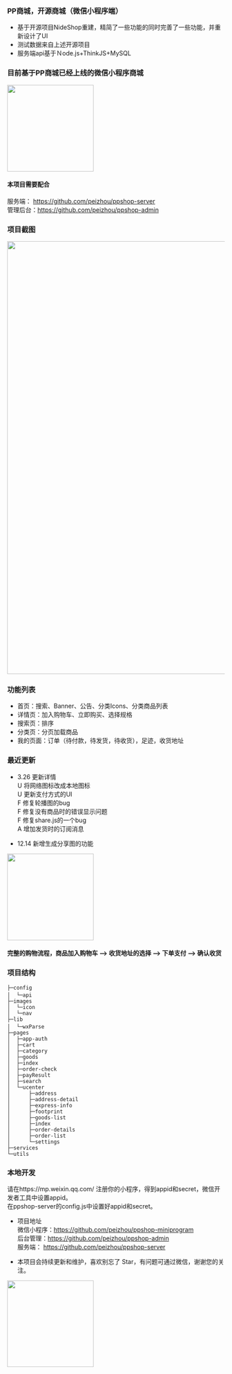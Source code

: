 ### PP商城，开源商城（微信小程序端）

+ 基于开源项目NideShop重建，精简了一些功能的同时完善了一些功能，并重新设计了UI
+ 测试数据来自上述开源项目
+ 服务端api基于Ｎode.js+ThinkJS+MySQL

### 目前基于PP商城已经上线的微信小程序商城
<img width="200" src="https://img.mybei.cn/mini_qr.jpg"/>


#### 本项目需要配合  
服务端： https://github.com/peizhou/ppshop-server  
管理后台：https://github.com/peizhou/ppshop-admin  
 

### 项目截图

<img width="1000" src="https://img.mybei.cn/072710010098_0WechatIMG2.jpeg"/>

### 功能列表
+ 首页：搜索、Banner、公告、分类Icons、分类商品列表
+ 详情页：加入购物车、立即购买、选择规格
+ 搜索页：排序
+ 分类页：分页加载商品
+ 我的页面：订单（待付款，待发货，待收货），足迹，收货地址

### 最近更新 
- 3.26 更新详情  
U 将网络图标改成本地图标  
U 更新支付方式的UI  
F 修复轮播图的bug  
F 修复没有商品时的错误显示问题  
F 修复share.js的一个bug  
A 增加发货时的订阅消息  

- 12.14 新增生成分享图的功能  
<img width="200" src="https://img.mybei.cn/wx9a9aa2c93a76d729.o6zAJs7jzc0bQEwXjBm3q8QkbgrQ.Hru44NjZKOXQb943dd2052d8b5ccdadd13483ebd9d0a.png"/>

#### 完整的购物流程，商品加入购物车 --> 收货地址的选择 --> 下单支付 --> 确认收货

### 项目结构
```
├─config     
│  └─api　
├─images    
│  └─icon
│  └─nav
├─lib
│  └─wxParse　　　
├─pages
│  ├─app-auth
│  ├─cart
│  ├─category
│  ├─goods
│  ├─index
│  ├─order-check
│  ├─payResult
│  ├─search
│  └─ucenter
│      ├─address
│      ├─address-detail
│      ├─express-info
│      ├─footprint
│      ├─goods-list
│      ├─index
│      ├─order-details
│      ├─order-list
│      └─settings
├─services
└─utils
```
### 本地开发

请在https://mp.weixin.qq.com/ 注册你的小程序，得到appid和secret，微信开发者工具中设置appid。  
在ppshop-server的config.js中设置好appid和secret。  

- 项目地址  
微信小程序：https://github.com/peizhou/ppshop-miniprogram  
后台管理：https://github.com/peizhou/ppshop-admin  
服务端： https://github.com/peizhou/ppshop-server  

- 本项目会持续更新和维护，喜欢别忘了 Star，有问题可通过微信，谢谢您的关注。
<img width="200" src="https://img.mybei.cn/contact.jpeg"/>


